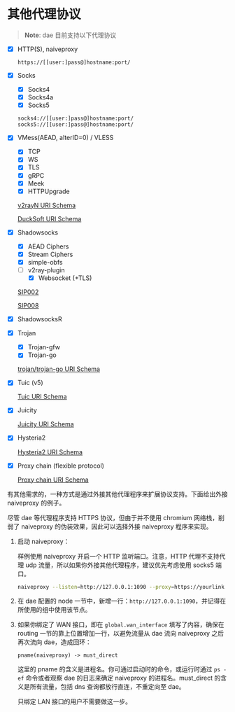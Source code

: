 # 其他代理协议

> **Note**: dae 目前支持以下代理协议

- [x] HTTP(S), naiveproxy
  ```
  https://[[user:]pass@]hostname:port/
  ```
- [x] Socks
  - [x] Socks4
  - [x] Socks4a
  - [x] Socks5

  ```
  socks4://[[user:]pass@]hostname:port/
  socks5://[[user:]pass@]hostname:port/
  ```

- [x] VMess(AEAD, alterID=0) / VLESS
  - [x] TCP
  - [x] WS
  - [x] TLS
  - [x] gRPC
  - [x] Meek
  - [x] HTTPUpgrade

  [v2rayN URI Schema](https://github.com/2dust/v2rayN/wiki/%E5%88%86%E4%BA%AB%E9%93%BE%E6%8E%A5%E6%A0%BC%E5%BC%8F%E8%AF%B4%E6%98%8E(ver-2))

  [DuckSoft URI Schema](https://github.com/XTLS/Xray-core/discussions/716)

- [x] Shadowsocks
  - [x] AEAD Ciphers
  - [x] Stream Ciphers
  - [x] simple-obfs
  - [ ] v2ray-plugin
    - [x] Websocket (+TLS)

  [SIP002](https://shadowsocks.org/doc/sip002.html)

  [SIP008](https://shadowsocks.org/doc/sip008.html)

- [x] ShadowsocksR

- [x] Trojan
  - [x] Trojan-gfw
  - [x] Trojan-go

  [trojan/trojan-go URI Schema](https://p4gefau1t.github.io/trojan-go/developer/url/)

- [x] Tuic (v5)

  [Tuic URI Schema](https://github.com/daeuniverse/dae/discussions/182)

- [x] Juicity

  [Juicity URI Schema](https://github.com/juicity/juicity?tab=readme-ov-file#link-format)

- [x] Hysteria2

  [Hysteria2 URI Schema](https://v2.hysteria.network/zh/docs/developers/URI-Scheme)

- [x] Proxy chain (flexible protocol)

  [Proxy chain URI Schema](https://github.com/daeuniverse/dae/discussions/236)

有其他需求的，一种方式是通过外接其他代理程序来扩展协议支持。下面给出外接 naiveproxy 的例子。

尽管 dae 等代理程序支持 HTTPS 协议，但由于并不使用 chromium 网络栈，削弱了 naiveproxy 的伪装效果，因此可以选择外接 naiveproxy 程序来实现。

1. 启动 naiveproxy：

   样例使用 naiveproxy 开启一个 HTTP 监听端口。注意，HTTP 代理不支持代理 udp 流量，所以如果你外接其他代理程序，建议优先考虑使用 socks5 端口。

   ```bash
   naiveproxy --listen=http://127.0.0.1:1090 --proxy=https://yourlink
   ```

2. 在 dae 配置的 node 一节中，新增一行：`http://127.0.0.1:1090`，并记得在所使用的组中使用该节点。

3. 如果你绑定了 WAN 接口，即在 `global.wan_interface` 填写了内容，确保在 routing 一节的靠上位置增加一行，以避免流量从 dae 流向 naiveproxy 之后再次流向 dae，造成回环：

   ```shell
   pname(naiveproxy) -> must_direct
   ```

   这里的 pname 的含义是进程名。你可通过启动时的命令，或运行时通过 `ps -ef` 命令或者观察 dae 的日志来确定 naiveproxy 的进程名。must_direct 的含义是所有流量，包括 dns 查询都放行直连，不重定向至 dae。

   只绑定 LAN 接口的用户不需要做这一步。
